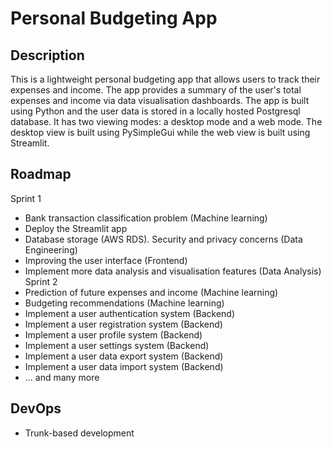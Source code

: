 # Personal Budgeting App

## Description

This is a lightweight personal budgeting app that allows users to track their expenses and income. The app provides a summary of the user's total expenses and income via data visualisation dashboards. The app is built using Python and the user data is stored in a locally hosted Postgresql database. It has two viewing modes: a desktop mode and a web mode. The desktop view is built using PySimpleGui while the web view is built using Streamlit. 

## Roadmap
Sprint 1
- Bank transaction classification problem (Machine learning)
- Deploy the Streamlit app 
- Database storage (AWS RDS). Security and privacy concerns (Data Engineering)
- Improving the user interface (Frontend)
- Implement more data analysis and visualisation features (Data Analysis)
Sprint 2
- Prediction of future expenses and income (Machine learning)
- Budgeting recommendations (Machine learning)
- Implement a user authentication system (Backend)
- Implement a user registration system (Backend)
- Implement a user profile system (Backend)
- Implement a user settings system (Backend)
- Implement a user data export system (Backend)
- Implement a user data import system (Backend)
- ... and many more

## DevOps
- Trunk-based development